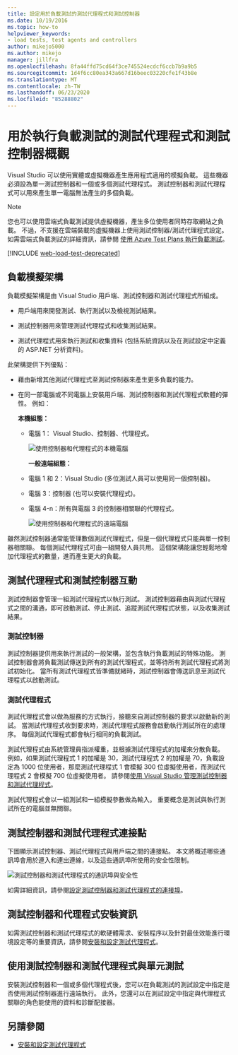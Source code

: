 ```yaml
---
title: 設定用於負載測試的測試代理程式和測試控制器
ms.date: 10/19/2016
ms.topic: how-to
helpviewer_keywords:
- load tests, test agents and controllers
author: mikejo5000
ms.author: mikejo
manager: jillfra
ms.openlocfilehash: 8fa44ffd75cd64f3ce745524ecdcf6ccb7b9a9b5
ms.sourcegitcommit: 1d4f6cc80ea343a667d16beec03220cfe1f43b8e
ms.translationtype: MT
ms.contentlocale: zh-TW
ms.lasthandoff: 06/23/2020
ms.locfileid: "85288802"
---
```

# <a name="overview-of-test-agents-and-test-controllers-for-running-load-tests"></a>用於執行負載測試的測試代理程式和測試控制器概觀

Visual Studio 可以使用實體或虛擬機器產生應用程式適用的模擬負載。 這些機器必須設為單一測試控制器和一個或多個測試代理程式。 測試控制器和測試代理程式可以用來產生單一電腦無法產生的多個負載。

> [!NOTE]
> 您也可以使用雲端式負載測試提供虛擬機器，產生多位使用者同時存取網站之負載。 不過，不支援在雲端裝載的虛擬機器上使用測試控制器/測試代理程式設定。 如需雲端式負載測試的詳細資訊，請參閱 [使用 Azure Test Plans 執行負載測試](/azure/devops/test/load-test/get-started-simple-cloud-load-test?view=vsts)。

[!INCLUDE [web-load-test-deprecated](includes/web-load-test-deprecated.md)]

## <a name="load-simulation-architecture"></a>負載模擬架構

負載模擬架構是由 Visual Studio 用戶端、測試控制器和測試代理程式所組成。

- 用戶端用來開發測試、執行測試以及檢視測試結果。

- 測試控制器用來管理測試代理程式和收集測試結果。

- 測試代理程式用來執行測試和收集資料 (包括系統資訊以及在測試設定中定義的 ASP.NET 分析資料)。

此架構提供下列優點：

- 藉由新增其他測試代理程式至測試控制器來產生更多負載的能力。

- 在同一部電腦或不同電腦上安裝用戶端、測試控制器和測試代理程式軟體的彈性。 例如：

   **本機組態：**

  - 電腦 1： Visual Studio、控制器、代理程式。

    ![使用控制器和代理程式的本機電腦](./media/load-test-configa.png)

    **一般遠端組態：**

  - 電腦 1 和 2：Visual Studio (多位測試人員可以使用同一個控制器)。

  - 電腦 3：控制器 (也可以安裝代理程式)。

  - 電腦 4-n：所有與電腦 3 的控制器相關聯的代理程式。

    ![使用控制器和代理程式的遠端電腦](./media/load-test-configb.png)

雖然測試控制器通常能管理數個測試代理程式，但是一個代理程式只能與單一控制器相關聯。 每個測試代理程式可由一組開發人員共用。 這個架構能讓您輕鬆地增加代理程式的數量，進而產生更大的負載。

## <a name="test-agent-and-test-controller-interaction"></a>測試代理程式和測試控制器互動

測試控制器會管理一組測試代理程式以執行測試。 測試控制器藉由與測試代理程式之間的溝通，即可啟動測試、停止測試、追蹤測試代理程式狀態，以及收集測試結果。

### <a name="test-controller"></a>測試控制器

測試控制器提供用來執行測試的一般架構，並包含執行負載測試的特殊功能。 測試控制器會將負載測試傳送到所有的測試代理程式，並等待所有測試代理程式將測試初始化。 當所有測試代理程式皆準備就緒時，測試控制器會傳送訊息至測試代理程式以啟動測試。

### <a name="test-agent"></a>測試代理程式

測試代理程式會以做為服務的方式執行，接聽來自測試控制器的要求以啟動新的測試。 當測試代理程式收到要求時，測試代理程式服務會啟動執行測試所在的處理序。 每個測試代理程式都會執行相同的負載測試。

測試代理程式由系統管理員指派權重，並根據測試代理程式的加權來分散負載。 例如，如果測試代理程式 1 的加權是 30，測試代理程式 2 的加權是 70，負載設定為 1000 位使用者，那麼測試代理程式 1 會模擬 300 位虛擬使用者，而測試代理程式 2 會模擬 700 位虛擬使用者。 請參閱[使用 Visual Studio 管理測試控制器和測試代理程式](../test/manage-test-controllers-and-test-agents.md)。

測試代理程式會以一組測試和一組模擬參數做為輸入。 重要概念是測試與執行測試所在的電腦並無關聯。

## <a name="test-controller-and-test-agent-connection-points"></a>測試控制器和測試代理程式連接點

下圖顯示測試控制器、測試代理程式與用戶端之間的連接點。 本文將概述哪些通訊埠會用於連入和連出連線，以及這些通訊埠所使用的安全性限制。

![測試控制器和測試代理程式的通訊埠與安全性](./media/test-controller-agent-firewall.png)

如需詳細資訊，請參閱[設定測試控制器和測試代理程式的連接埠](../test/configure-ports-for-test-controllers-and-test-agents.md)。

## <a name="test-controller-and-agent-installation-information"></a>測試控制器和代理程式安裝資訊

如需測試控制器和測試代理程式的軟硬體需求、安裝程序以及針對最佳效能進行環境設定等的重要資訊，請參閱[安裝和設定測試代理程式](../test/lab-management/install-configure-test-agents.md)。

## <a name="use-the-test-controller-and-test-agent-with-unit-tests"></a>使用測試控制器和測試代理程式與單元測試

安裝測試控制器和一個或多個代理程式後，您可以在負載測試的測試設定中指定是否使用測試控制器進行遠端執行。 此外，您還可以在測試設定中指定與代理程式關聯的角色能使用的資料和診斷配接器。

## <a name="see-also"></a>另請參閱

- [安裝和設定測試代理程式](../test/lab-management/install-configure-test-agents.md)
